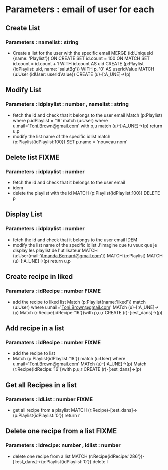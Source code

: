 # Parameters : email of user for each

## Create List

### Parameters : namelist : string

-   Create a list for the user with the specific email
MERGE (id:UniqueId {name: 'Playlist'}) ON CREATE SET id.count = 100 ON MATCH SET id.count = id.count + 1
WITH id.count AS uid CREATE (p:Playlist {idPlaylist: uid, name: 'salutBg'})
WITH p, '0' AS userIdValue MATCH (u:User {idUser: userIdValue})
CREATE (u)-[:A_UNE]->(p)

## Modify List

### Parameters : idplaylist : number , namelist : string

-   fetch the id and check that it belongs to the user email
Match (p:Playlist) where p.idPlaylist = '19' match (u:User) where u.mail='Toni.Brown@gmail.com' with p,u match (u)-[:A_UNE]->(p) return u,p
-   modify the list name of the specific idlist
match (p:Playlist{idPlaylist:100}) SET p.name = 'nouveau nom'
## Delete list FIXME

### Parameters : idplaylist : number

-   fetch the id and check that it belongs to the user email
-   idem
-   delete the playlist with the id
  MATCH (p:Playlist{idPlaylist:100}) DELETE p

## Display List

### Parameters : idplaylist : number

-   fetch the id and check that it belongs to the user email
IDEM
-   modify the list name of the specific idlist J'imagine que tu veux que je display les playlist de l'utilisateur
MATCH (u:User{mail:'Amanda.Bernard@gmail.com'}) MATCH (p:Playlist) MATCH (u)-[:A_UNE]->(p) return u,p
## Create recipe in liked

### Paramaters : idRecipe : number FIXME

- add the recipe to liked list
  Match (p:Playlist{name:'liked'})  match (u:User) where u.mail='Toni.Brown@gmail.com' MATch (u)-[:A_UNE]->(p)   Match (r:Recipe{idRecipe:'16'})with p,u,r CREATE (r)-[:est_dans]->(p) 

## Add recipe in a list

### Paramaters : idRecipe : number FIXME

- add the recipe to list
- Match (p:Playlist{idPlaylist:'18'})  match (u:User) where u.mail='Toni.Brown@gmail.com' MATch (u)-[:A_UNE]->(p)   Match (r:Recipe{idRecipe:'16'})with p,u,r CREATE (r)-[:est_dans]->(p) 

## Get all Recipes in a list

### Parameters : idList : number FIXME

- get all recipe from a playlist
  MATCH (r:Recipe)-[:est_dans]->(p:Playlist{idPlaylist:'0'}) return r

## Delete one recipe from a list FIXME

### Parameters : idrecipe: number , idlist : number

- delete one recipe from a list
MATCH (r:Recipe{idRecipe:'286'})-[l:est_dans]->(p:Playlist{idPlaylist:'0'}) delete l
